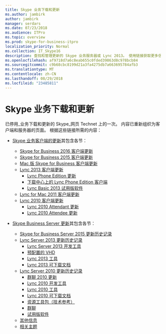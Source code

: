 ```yaml
---
title: Skype 业务下载和更新
ms.author: jambirk
author: jambirk
manager: serdars
ms.date: 07/23/2018
ms.audience: ITPro
ms.topic: overview
ms.prod: skype-for-business-itpro
localization_priority: Normal
ms.collection: IT_Skype16
description: 查找和管理更新的 Skype 业务服务器或 Lync 2013。 使用链接获取更多信息并下载这些更新。
ms.openlocfilehash: af9718d7a6c8eab655c0fded39863d8c978bcb84
ms.sourcegitcommit: c9b68cbc8199d21a3fa4275db7a663695784afb3
ms.translationtype: MT
ms.contentlocale: zh-CN
ms.lasthandoff: 08/29/2018
ms.locfileid: "23485811"
---
```

# <a name="skype-for-business-downloads-and-updates"></a>Skype 业务下载和更新

已停用_业务下载和更新的 Skype_网页 Technet 上的一次。 内容已重新组织为客户端和服务器的页面。 根据这些链接所需的内容：

- [Skype 业务客户端的更新](sfb-client-updates.md)其包含各节：
    - [Skype for Business 2016 客户端更新](sfb-client-updates.md#skype-for-business-2016-client-updates)
    - [Skype for Business 2015 客户端更新](sfb-client-updates.md#skype-for-business-2015-client-updates)
    - [Mac 版 Skype for Business 客户端更新](sfb-client-updates.md#skype-for-business-on-mac-client-updates)
    - [Lync 2013 客户端更新](sfb-client-updates.md#lync-2013-client-updates)
        - [Lync Phone Edition 更新](sfb-client-updates.md#lync-phone-edition-updates)
        - [下载中心上的 Lync Phone Edition 客户端](sfb-client-updates.md#lync-phone-edition-clients-on-download-center)
        - [Lync Basic 2013 试用版软件](sfb-client-updates.md#trial-software)
    - [Lync for Mac 2011 客户端更新](sfb-client-updates.md#lync-for-mac-2011-client-updates)
    - [Lync 2010 客户端更新](sfb-client-updates.md#lync-2010-client-updates)
        - [Lync 2010 Attendant 更新](sfb-client-updates.md#lync-2010-attendant-updates)
        - [Lync 2010 Attendee 更新](sfb-client-updates.md#lync-2010-attendee-updates)

- [Skype Business Server 更新](sfb-server-updates.md)其包含各节：
    - [Skype for Business Server 2015 更新历史记录](sfb-server-updates.md#skype-for-business-server-2015-update-history)
    - [Lync Server 2013 更新历史记录](sfb-server-updates.md#lync-server-2013-update-history)
        - [Lync Server 2013 开发工具](sfb-server-updates.md#lync-server-2013-dev-tools)
        - [预配置的 VHD](sfb-server-updates.md#pre-configured-vhds)
        - [Lync 2013 工具](sfb-server-updates.md#lync-2013-tools)
        - [Lync 2013 可下载文档](sfb-server-updates.md#lync-2013-downloadable-documentation)
    - [Lync Server 2010 更新历史记录](sfb-server-updates.md#lync-server-2010-update-history)
        - [群聊 2010 更新](sfb-server-updates.md#group-chat-2010-updates)
        - [Lync 2010 开发工具](sfb-server-updates.md#lync-2010-dev-tools)
        - [Lync 2010 工具](sfb-server-updates.md#lync-2010-tools)
        - [Lync 2010 可下载文档](sfb-server-updates.md#lync-2010-downloadable-documentation)
        - [资源工具包（技术参考）](sfb-server-updates.md#resource-kit-technical-reference)
        - [群聊](sfb-server-updates.md#group-chat)
        - [试用版软件](sfb-server-updates.md#trial-software)
    - [其他信息](sfb-server-updates.md#additional-information)
    - [相关主题](sfb-server-updates.md#related-topics)